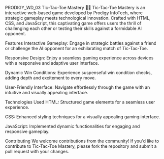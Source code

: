 PRODIGY_WD_03
Tic-Tac-Toe Mastery 🎲💡
Tic-Tac-Toe Mastery is an interactive web-based game developed by Prodigy InfoTech, where strategic gameplay meets technological innovation. Crafted with HTML, CSS, and JavaScript, this captivating game offers users the thrill of challenging each other or testing their skills against a formidable AI opponent.

Features
Interactive Gameplay: Engage in strategic battles against a friend or challenge the AI opponent for an exhilarating match of Tic-Tac-Toe.

Responsive Design: Enjoy a seamless gaming experience across devices with a responsive and adaptive user interface.

Dynamic Win Conditions: Experience suspenseful win condition checks, adding depth and excitement to every move.

User-Friendly Interface: Navigate effortlessly through the game with an intuitive and visually appealing interface.

Technologies Used
HTML: Structured game elements for a seamless user experience.

CSS: Enhanced styling techniques for a visually appealing gaming interface.

JavaScript: Implemented dynamic functionalities for engaging and responsive gameplay.

Contributing
We welcome contributions from the community! If you'd like to contribute to Tic-Tac-Toe Mastery, please fork the repository and submit a pull request with your changes.
